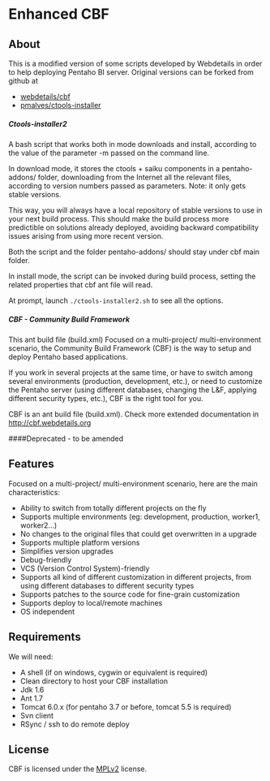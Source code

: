 Enhanced CBF
===============================


About
-

This is a modified version of some scripts developed by Webdetails in 
order to help deploying Pentaho BI server. Original versions can be
forked from github at
- [webdetails/cbf](https://github.com/webdetails/cbf)
- [pmalves/ctools-installer](https://github.com/pmalves/ctools-installer)



##### Ctools-installer2

A bash script that works both in mode downloads and install, according to the value of the parameter -m
passed on the command line.

In download mode, it stores the ctools + saiku components in a pentaho-addons/ folder, downloading from the Internet
all the relevant files, according to version numbers passed as parameters. Note: it only gets stable versions.

This way, you will always have a local repository of stable versions to use in your next build process.
This should make the build process more predictible on solutions already deployed, avoiding backward compatibility 
issues arising from using more recent version. 

Both the script and the folder pentaho-addons/ should stay under cbf main folder.

In install mode, the script can be invoked during build process, setting the related properties that cbf ant file
will read.

At prompt, launch `./ctools-installer2.sh` to see all the options.




##### CBF - Community Build Framework

This ant build file (build.xml) Focused on a multi-project/ multi-environment scenario, the Community Build
Framework (CBF) is the way to setup and deploy Pentaho based applications.


If you work in several projects at the same time, or have to switch among
several environments (production, development, etc.), or need to customize the
Pentaho server (using different databases, changing the L&F, applying different
security types, etc.), CBF is the right tool for you.


CBF is an ant build file (build.xml). Check more extended documentation in
http://cbf.webdetails.org






####Deprecated - to be amended

Features
--------

 Focused on a multi-project/ multi-environment scenario, here are the main characteristics:

* Ability to switch from totally different projects on the fly
* Supports multiple environments (eg: development, production, worker1, worker2...)
* No changes to the original files that could get overwritten in a upgrade
* Supports multiple platform versions
* Simplifies version upgrades
* Debug-friendly
* VCS (Version Control System)-friendly
* Supports all kind of different customization in different projects, from using different databases to different security types
* Supports patches to the source code for fine-grain customization
* Supports deploy to local/remote machines
* OS independent


Requirements
------------

We will need:
* A shell (if on windows, cygwin or equivalent is required)
* Clean directory to host your CBF installation
* Jdk 1.6
* Ant 1.7
* Tomcat 6.0.x (for pentaho 3.7 or before, tomcat 5.5 is required)
* Svn client
* RSync / ssh to do remote deploy

License
-------

CBF is licensed under the [MPLv2](http://www.mozilla.org/MPL/2.0/) license.
